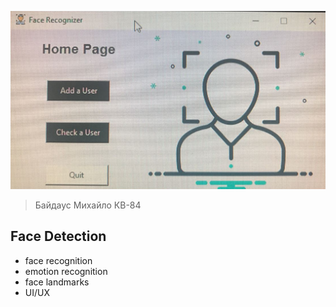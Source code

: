 ![Example](./Screenshot_1.JPEG) 

> Байдаус Михайло КВ-84 



## Face Detection
* face recognition
* emotion recognition
* face landmarks
* UI/UX